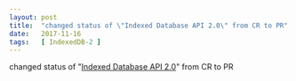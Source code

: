 ```yaml
---
layout: post
title:  "changed status of \"Indexed Database API 2.0\" from CR to PR"
date:   2017-11-16
tags:   [ IndexedDB-2 ]
---
```


changed status of "[Indexed Database API 2.0](/spec/IndexedDB-2)" from CR to PR

